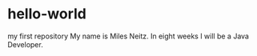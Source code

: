 # hello-world
my first repository
My name is Miles Neitz. In eight weeks I will be a Java Developer.
